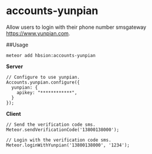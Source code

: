 accounts-yunpian
=============
Allow users to login with their phone number smsgateway https://www.yunpian.com.

##Usage

`meteor add hbsion:accounts-yunpian`

**Server**

```
// Configure to use yunpian.
Accounts.yunpian.configure({
  yunpian: {
    apikey: "************",
  }
});
```

**Client**

```
// Send the verification code sms.
Meteor.sendVerificationCode('13800138000');
```

```
// Login with the verification code sms.
Meteor.loginWithYunpian('13800138000', '1234');
```